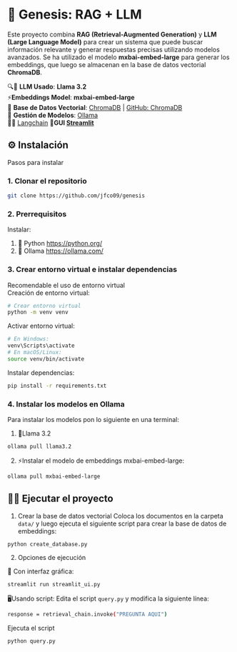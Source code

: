 # 🌟 Genesis: RAG + LLM

Este proyecto combina **RAG (Retrieval-Augmented Generation)** y **LLM (Large Language Model)** para crear un sistema que puede buscar información relevante y generar respuestas precisas utilizando modelos avanzados. Se ha utilizado el modelo **mxbai-embed-large** para generar los embeddings, que luego se almacenan en la base de datos vectorial **ChromaDB**.

🔍🦙 **LLM Usado**: **Llama 3.2**  
⚡**Embeddings Model**: **mxbai-embed-large**  
💾 **Base de Datos Vectorial**: [ChromaDB](https://www.trychroma.com) | [GitHub: ChromaDB](https://github.com/chroma-core/chroma)  
🦙 **Gestión de Modelos**: [Ollama](https://ollama.com/)  
🦜️🔗 [Langchain]( https://www.langchain.com/)
🎨**GUI [Streamlit](https://streamlit.io/)**
## ⚙️ Instalación
Pasos para instalar

### 1. Clonar el repositorio
```bash
git clone https://github.com/jfco09/genesis
```

### 2. Prerrequisitos
Instalar: 
1. 🐍 Python https://python.org/
2. 🦙 Ollama https://ollama.com/


### 3. Crear entorno virtual e instalar dependencias
Recomendable el uso de entorno virtual  
Creación de entorno virtual:

```bash
# Crear entorno virtual
python -m venv venv
```
Activar entorno virtual:
```bash
# En Windows:
venv\Scripts\activate
# En macOS/Linux:
source venv/bin/activate
```
Instalar dependencias:

```bash
pip install -r requirements.txt
```

### 4. Instalar los modelos en Ollama
Para instalar los modelos pon lo siguiente en una terminal:
1. 🦙Llama 3.2
```bash
ollama pull llama3.2
```
2. ⚡Instalar el modelo de embeddings mxbai-embed-large:

```bash
ollama pull mxbai-embed-large
```


## 🏃‍♂️ Ejecutar el proyecto
1. Crear la base de datos vectorial
Coloca los documentos en la carpeta ```data/``` y luego ejecuta el siguiente script para crear la base de datos de embeddings:

```bash
python create_database.py
```

2. Opciones de ejecución

🎨 Con interfaz gráfica:
```bash
streamlit run streamlit_ui.py
```

🖥️Usando script:
Edita el script ```query.py``` y modifica la siguiente línea:
```bash
response = retrieval_chain.invoke("PREGUNTA AQUI")
```
Ejecuta el script
```bash
python query.py
```
